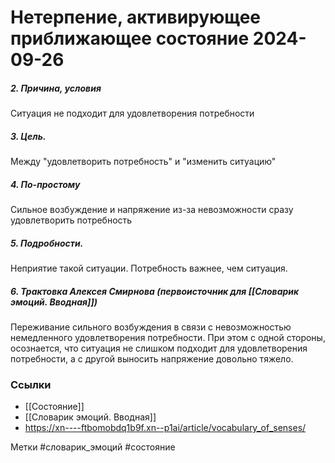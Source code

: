 


#  Нетерпение, активирующее приближающее состояние 2024-09-26

##### 2. Причина, условия
Ситуация не подходит для удовлетворения потребности

##### 3. Цель.
Между "удовлетворить потребность" и "изменить ситуацию"

##### 4. По-простому
Сильное возбуждение и напряжение из-за невозможности сразу удовлетворить потребность

##### 5. Подробности.
Неприятие такой ситуации. Потребность важнее, чем ситуация.

##### 6. Трактовка Алексея Смирнова (первоисточник для [[Словарик эмоций. Вводная]])
Переживание сильного возбуждения в связи с невозможностью немедленного удовлетворения потребности. При этом с одной стороны, осознается, что ситуация не слишком подходит для удовлетворения потребности, а с другой выносить напряжение довольно тяжело.


### Ссылки
- [[Состояние]]
- [[Словарик эмоций. Вводная]]
- https://xn----ftbomobdq1b9f.xn--p1ai/article/vocabulary_of_senses/

Метки #словарик_эмоций  #состояние 



